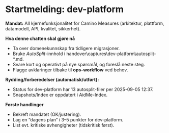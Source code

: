 # Startmelding: dev-platform

**Mandat:** All kjernefunksjonalitet for Camino Measures (arkitektur, plattform, datamodell, API, kvalitet, sikkerhet).

**Hva denne chatten skal gjøre nå**
- Ta over domenekunnskap fra tidligere migrasjoner.
- Bruke *AutoSplit*-innhold i handover\captures\dev-platform\autosplit-*.md.
- Svare kort og operativt på nye spørsmål, og foreslå neste steg.
- Flagge avklaringer tilbake til **ops-workflow** ved behov.

**Rydding/forberedelser (automatisk/utført):**
- Status for dev-platform har 13 autosplit-filer per 2025-09-05 12:37.
- Snapshots/Index er oppdatert i AidMe-Index.

**Første handlinger**
- Bekreft mandatet (OK/justering).
- Lag en “dagens plan” i 3–5 punkter for dev-platform.
- List evt. kritiske avhengigheter (tidskritisk først).


